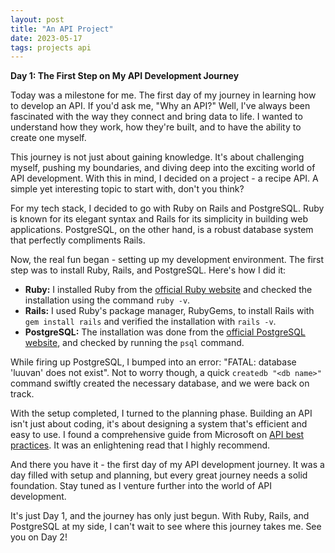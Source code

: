 ```yaml
---
layout: post
title: "An API Project"
date: 2023-05-17
tags: projects api
---
```


**Day 1: The First Step on My API Development Journey**

Today was a milestone for me. The first day of my journey in learning how to develop an API. If you'd ask me, "Why an API?" Well, I've always been fascinated with the way they connect and bring data to life. I wanted to understand how they work, how they're built, and to have the ability to create one myself.

This journey is not just about gaining knowledge. It's about challenging myself, pushing my boundaries, and diving deep into the exciting world of API development. With this in mind, I decided on a project - a recipe API. A simple yet interesting topic to start with, don't you think?

For my tech stack, I decided to go with Ruby on Rails and PostgreSQL. Ruby is known for its elegant syntax and Rails for its simplicity in building web applications. PostgreSQL, on the other hand, is a robust database system that perfectly compliments Rails.

Now, the real fun began - setting up my development environment. The first step was to install Ruby, Rails, and PostgreSQL. Here's how I did it:

- **Ruby:** I installed Ruby from the [official Ruby website](https://www.ruby-lang.org/en/downloads/) and checked the installation using the command `ruby -v`.
- **Rails:** I used Ruby's package manager, RubyGems, to install Rails with `gem install rails` and verified the installation with `rails -v`.
- **PostgreSQL:** The installation was done from the [official PostgreSQL website](https://www.postgresql.org/download/), and checked by running the `psql` command.

While firing up PostgreSQL, I bumped into an error: "FATAL: database 'luuvan' does not exist". Not to worry though, a quick `createdb "<db name>"` command swiftly created the necessary database, and we were back on track.

With the setup completed, I turned to the planning phase. Building an API isn't just about coding, it's about designing a system that's efficient and easy to use. I found a comprehensive guide from Microsoft on [API best practices](https://learn.microsoft.com/en-us/azure/architecture/best-practices/api-design). It was an enlightening read that I highly recommend.

And there you have it - the first day of my API development journey. It was a day filled with setup and planning, but every great journey needs a solid foundation. Stay tuned as I venture further into the world of API development.

It's just Day 1, and the journey has only just begun. With Ruby, Rails, and PostgreSQL at my side, I can't wait to see where this journey takes me. See you on Day 2!
